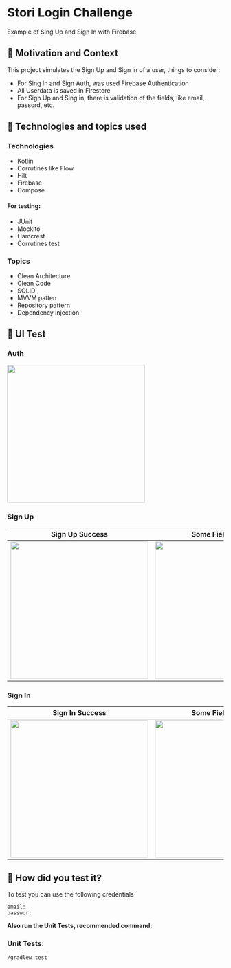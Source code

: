# Stori Login Challenge 
Example of Sing Up and Sign In with Firebase 

## :scroll: Motivation and Context

This project simulates the Sign Up and Sign in of a user, things to consider:
- For Sing In and Sign Auth, was used Firebase Authentication 
- All Userdata is saved in Firestore
- For Sign Up and Sing in, there is validation of the fields, like email, passord, etc.


## :paperclip:  Technologies and topics used

### Technologies
- Kotlin
- Corrutines like Flow
- Hilt
- Firebase
- Compose

#### For testing:
- JUnit
- Mockito
- Hamcrest
- Corrutines test


### Topics

- Clean Architecture
- Clean Code
- SOLID
- MVVM patten
- Repository pattern
- Dependency injection

## :art: UI Test

### Auth

<img src="https://github.com/salvadormaurilio/Login-test/assets/4513422/43ffd9bb-e299-4631-8e9f-c43ec8cb2628" width="320">

### Sign Up

Sign Up Success | Some Fiel is Wrong | User al readey Exist
--- | ---  | --- 
<img src="https://github.com/salvadormaurilio/Login-test/assets/4513422/71c255a7-aa8b-4151-b692-cc921c3785d4" width="320"> | <img src="https://github.com/salvadormaurilio/Login-test/assets/4513422/3292f148-c6dd-4745-9a7c-53c689b8ad4a" width="320"> | <img src="https://github.com/salvadormaurilio/Login-test/assets/4513422/ae4ecbaa-9b17-48f2-a065-180eec69a7cf" width="320">

### Sign In

Sign In Success | Some Fiel is Wrong | User Invalid
--- | ---  | --- 
<img src="https://github.com/salvadormaurilio/Login-test/assets/4513422/f15e9f3e-ab73-4ed1-a526-1e7346b1f9b0" width="320"> | <img src="https://github.com/salvadormaurilio/Login-test/assets/4513422/400ffd0e-0691-4b27-a1fa-d455642651ce" width="320"> | <img src="https://github.com/salvadormaurilio/Login-test/assets/4513422/e2dc25c2-b10b-44e2-897e-b4308179b23b" width="320">


## :green_heart: How did you test it?

To test you can use the following credentials


```
email: 
passwor: 
```

**Also run the Unit Tests, recommended command:**


### Unit Tests:

```
/gradlew test
```





